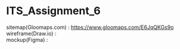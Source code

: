 # ITS_Assignment_6

sitemap(Gloomaps.com) :  https://www.gloomaps.com/E6JqQKGs9o<br>
wireframe(Draw.io)    :<br>
mockup(Figma)         :<br>
